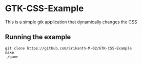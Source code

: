 # GTK-CSS-Example
This is a simple gtk application that dynamically changes the CSS
## Running the example
```
git clone https://github.com/Srikanth-M-02/GTK-CSS-Example
make
./game
```
